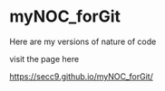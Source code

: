 # myNOC_forGit
 Here are my versions of nature of code

visit the page here

https://secc9.github.io/myNOC_forGit/

